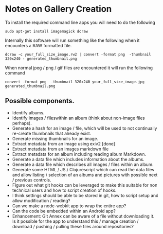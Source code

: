 # Notes on Gallery Creation

To install the required command line apps you will need to do the following

    sudo apt-get install imagemagick dcraw

Internally this software will run something like the following when it encounters a RAW formatted file.

    dcraw -c your_full_size_image.rw2 | convert -format png  -thumbnail 320x240 - generated_thumbnail.png

When normal jpeg / png / gif files are encountered it will run the following command

    convert -format png  -thumbnail 320x240 your_full_size_image.jpg generated_thumbnail.png

## Possible components.

 * Identify albums.
 * Identify images / fileswithin an album (think about non-image files perhaps).
 * Generate a hash for an image / file, which will be used to not continually re-create thumbnails that already exist.
 * Generate missing thumbnails for an image.
 * Extract metadata from an image using exiv2 [done]
 * Extract metadata from an images markdown file
 * Extract metadata for an album including reading album Markdown.
 * Generate a data file which includes information about the albums.
 * Generate a data file which describes all images / files within an album.
 * Generate some HTML / JS / Clojurescript which can read the data files and allow listing / selection of an albums and pictures with possible next / previous controls.
 * Figure out what git hooks can be leveraged to make this suitable for non technical users and how to script creation of hooks.
 * I think settings should be able to be stored in git, how to script setup and allow modification / reading?
 * Can we make a node-webkit app to wrap the entire app?
 * Can the code be embedded within an Android app?
 * Enhancement: Git Annex can be aware of a file without downloading it. Is it possible for the app to understand this / manage creation / download / pushing / pulling these files around repositories?
